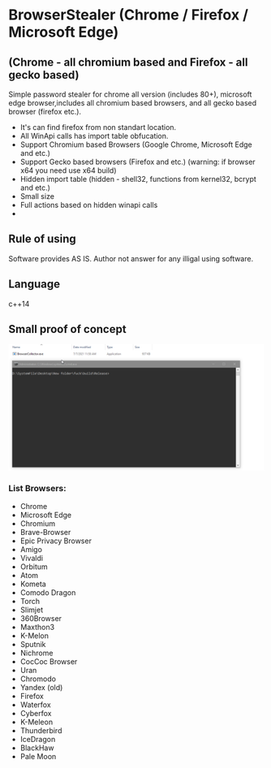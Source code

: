 # BrowserStealer (Chrome / Firefox / Microsoft Edge)
## (Chrome - all chromium based and Firefox - all gecko based)
Simple password stealer for chrome all version (includes 80+), microsoft edge browser,includes all chromium based browsers, and all gecko based browser (firefox etc.). 

- It's can find firefox from non standart location.
- All WinApi calls has import table obfucation.
- Support Chromium based Browsers (Google Chrome, Microsoft Edge and etc.)
- Support Gecko based browsers (Firefox and etc.) (warning: if browser x64 you need use x64 build)
- Hidden import table (hidden - shell32, functions from kernel32, bcrypt and etc.)
- Small size
- Full actions based on hidden winapi calls
- 
## Rule of using
Software provides AS IS. Author not answer for any illigal using software.

## Language
c++14

## Small proof of concept

![alt text](https://raw.githubusercontent.com/SaulBerrenson/BrowserStealer/main/miscs/proof/DOoS5hYVlu.gif)

### List Browsers:

- Chrome
- Microsoft Edge
- Chromium
- Brave-Browser
- Epic Privacy Browser
- Amigo
- Vivaldi
- Orbitum
- Atom
- Kometa
- Comodo Dragon
- Torch
- Slimjet
- 360Browser
- Maxthon3
- K-Melon
- Sputnik
- Nichrome
- CocCoc Browser
- Uran
- Chromodo
- Yandex (old)
- Firefox
- Waterfox
- Cyberfox
- K-Meleon
- Thunderbird
- IceDragon
- BlackHaw
- Pale Moon

